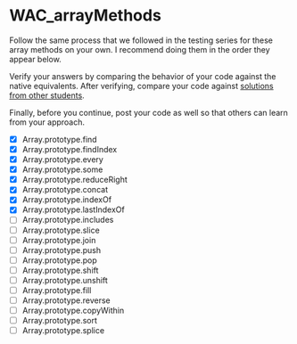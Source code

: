 # WAC_arrayMethods
Follow the same process that we followed in the testing series for these array methods on your own. I recommend doing them in the order they appear below.

Verify your answers by comparing the behavior of your code against the native equivalents. After verifying, compare your code against [solutions from other students](https://github.com/gordonmzhu/exercises/issues/1).

Finally, before you continue, post your code as well so that others can learn from your approach.

- [x] Array.prototype.find
- [x] Array.prototype.findIndex
- [x] Array.prototype.every
- [x] Array.prototype.some
- [x] Array.prototype.reduceRight
- [x] Array.prototype.concat
- [x] Array.prototype.indexOf
- [x] Array.prototype.lastIndexOf
- [ ] Array.prototype.includes
- [ ] Array.prototype.slice
- [ ] Array.prototype.join
- [ ] Array.prototype.push
- [ ] Array.prototype.pop
- [ ] Array.prototype.shift
- [ ] Array.prototype.unshift
- [ ] Array.prototype.fill
- [ ] Array.prototype.reverse
- [ ] Array.prototype.copyWithin
- [ ] Array.prototype.sort
- [ ] Array.prototype.splice
